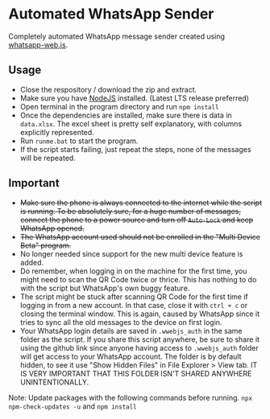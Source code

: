 # Automated WhatsApp Sender

Completely automated WhatsApp message sender created using [whatsapp-web.js](https://github.com/pedroslopez/whatsapp-web.js).

## Usage

- Close the respository / download the zip and extract.
- Make sure you have [NodeJS](https://nodejs.org/en/download/) installed. (Latest LTS release preferred)
- Open terminal in the program directory and run `npm install`
- Once the dependencies are installed, make sure there is data in `data.xlsx`. The excel sheet is pretty self explanatory, with columns explicitly represented.
- Run `runme.bat` to start the program.
- If the script starts failing, just repeat the steps, none of the messages will be repeated.

## Important

- ~~Make sure the phone is always connected to the internet while the script is running. To be absolutely sure, for a huge number of messages, connect the phone to a power source and turn off `Auto-Lock` and keep WhatsApp opened.~~
- ~~The WhatsApp account used should not be enrolled in the "Multi Device Beta" program.~~
- No longer needed since support for the new multi device feature is added.
- Do remember, when logging in on the machine for the first time, you might need to scan the QR Code twice or thrice. This has nothing to do with the script but WhatsApp's own buggy feature.
- The script might be stuck after scanning QR Code for the first time if logging in from a new account. In that case, close it with `ctrl + c` or closing the terminal window. This is again, caused by WhatsApp since it tries to sync all the old messages to the device on first login.
- Your WhatsApp login details are saved in `.wwebjs_auth` in the same folder as the script. If you share this script anywhere, be sure to share it using the github link since anyone having access to `.wwebjs_auth` folder will get access to your WhatsApp account. The folder is by default hidden, to see it use "Show Hidden Files" in File Explorer > View tab. IT IS VERY IMPORTANT THAT THIS FOLDER ISN'T SHARED ANYWHERE UNINTENTIONALLY.

Note: Update packages with the following commands before running.
`npx npm-check-updates -u` and `npm install`
